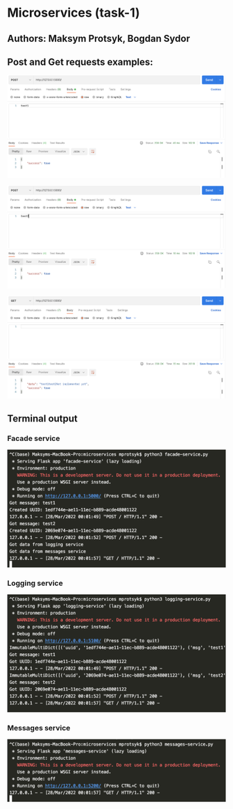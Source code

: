 # Microservices (task-1)
## Authors: Maksym Protsyk, Bogdan Sydor

## Post and Get requests examples:
![](img/post1.png)

![](img/post2.png)

![](img/get.png)

## Terminal output
### Facade service
![](img/facade.png)
### Logging service
![](img/logging.png)
### Messages service
![](img/messages.png)

    